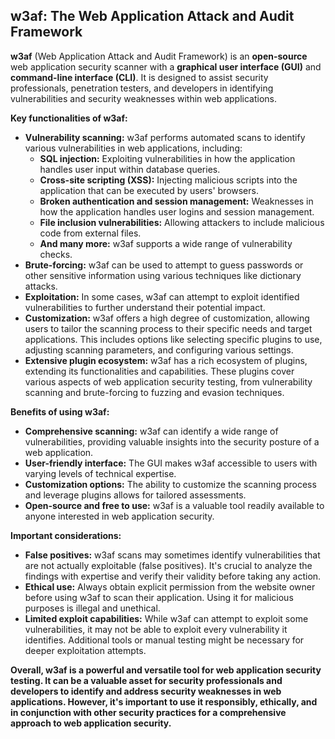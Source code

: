 ## w3af: The Web Application Attack and Audit Framework

**w3af** (Web Application Attack and Audit Framework) is an **open-source** web application security scanner with a **graphical user interface (GUI)** and **command-line interface (CLI)**. It is designed to assist security professionals, penetration testers, and developers in identifying vulnerabilities and security weaknesses within web applications.

**Key functionalities of w3af:**

- **Vulnerability scanning:** w3af performs automated scans to identify various vulnerabilities in web applications, including:
    - **SQL injection:** Exploiting vulnerabilities in how the application handles user input within database queries.
    - **Cross-site scripting (XSS):** Injecting malicious scripts into the application that can be executed by users' browsers.
    - **Broken authentication and session management:** Weaknesses in how the application handles user logins and session management.
    - **File inclusion vulnerabilities:** Allowing attackers to include malicious code from external files.
    - **And many more:** w3af supports a wide range of vulnerability checks.
- **Brute-forcing:** w3af can be used to attempt to guess passwords or other sensitive information using various techniques like dictionary attacks.
- **Exploitation:** In some cases, w3af can attempt to exploit identified vulnerabilities to further understand their potential impact.
- **Customization:** w3af offers a high degree of customization, allowing users to tailor the scanning process to their specific needs and target applications. This includes options like selecting specific plugins to use, adjusting scanning parameters, and configuring various settings.
- **Extensive plugin ecosystem:** w3af has a rich ecosystem of plugins, extending its functionalities and capabilities. These plugins cover various aspects of web application security testing, from vulnerability scanning and brute-forcing to fuzzing and evasion techniques.

**Benefits of using w3af:**

- **Comprehensive scanning:** w3af can identify a wide range of vulnerabilities, providing valuable insights into the security posture of a web application.
- **User-friendly interface:** The GUI makes w3af accessible to users with varying levels of technical expertise.
- **Customization options:** The ability to customize the scanning process and leverage plugins allows for tailored assessments.
- **Open-source and free to use:** w3af is a valuable tool readily available to anyone interested in web application security.

**Important considerations:**

- **False positives:** w3af scans may sometimes identify vulnerabilities that are not actually exploitable (false positives). It's crucial to analyze the findings with expertise and verify their validity before taking any action.
- **Ethical use:** Always obtain explicit permission from the website owner before using w3af to scan their application. Using it for malicious purposes is illegal and unethical.
- **Limited exploit capabilities:** While w3af can attempt to exploit some vulnerabilities, it may not be able to exploit every vulnerability it identifies. Additional tools or manual testing might be necessary for deeper exploitation attempts.

**Overall, w3af is a powerful and versatile tool for web application security testing. It can be a valuable asset for security professionals and developers to identify and address security weaknesses in web applications. However, it's important to use it responsibly, ethically, and in conjunction with other security practices for a comprehensive approach to web application security.**